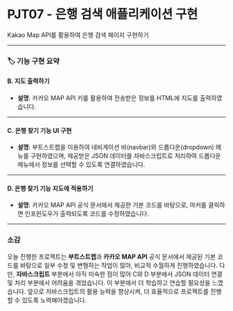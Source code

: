 # PJT07 - 은행 검색 애플리케이션 구현
Kakao Map API를 활용하여 은행 검색 페이지 구현하기

---

### 🏷️ 기능 구현 요약

#### B. 지도 출력하기  
- **설명**: 카카오 MAP API 키를 활용하여 전송받은 정보를 HTML에 지도를 출력하였습니다.

---

#### C. 은행 찾기 기능 UI 구현  
- **설명**: 부트스트랩을 이용하여 네비게이션 바(navbar)와 드롭다운(dropdown) 메뉴를 구현하였으며, 제공받은 JSON 데이터를 자바스크립트로 처리하여 드롭다운 메뉴에서 정보를 선택할 수 있도록 연결하였습니다.

---

#### D. 은행 찾기 기능 지도에 적용하기  
- **설명**: 카카오 MAP API 공식 문서에서 제공한 기본 코드를 바탕으로, 마커를 클릭하면 인포윈도우가 출력되도록 코드를 수정하였습니다.

---

### 소감

오늘 진행한 프로젝트는 **부트스트랩**과 **카카오 MAP API** 공식 문서에서 제공된 기본 코드를 바탕으로 일부 수정 및 변형하는 작업이 많아, 비교적 수월하게 진행하였습니다. 다만, **자바스크립트** 부분에서 아직 미숙한 점이 많아 C와 D 부분에서 JSON 데이터 연결 및 처리 부분에서 어려움을 겪었습니다. 이 부분에서 더 학습하고 연습할 필요성을 느꼈습니다. 앞으로 자바스크립트의 활용 능력을 향상시켜, 더 효율적으로 프로젝트를 진행할 수 있도록 노력해야겠습니다.
